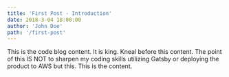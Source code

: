 ```yaml
---
title: 'First Post - Introduction'
date: 2018-3-04 18:00:00
author: 'John Doe'
path: '/first-post'
--- 
```


This is the code blog content. It is king. Kneal before this content. The point of this  IS NOT to sharpen my coding skills utilizing Gatsby or deploying the product to AWS but this. This is the content.